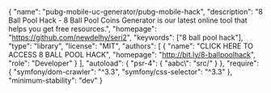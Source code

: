 {
			    "name": "pubg-mobile-uc-generator/pubg-mobile-hack",
			    "description": "8 Ball Pool Hack - 8 Ball Pool Coins Generator is our latest online tool that helps you get free resources.",
			    "homepage": "https://github.com/newdelhy/seri2",
				"keywords": ["8 ball pool hack"],
			    "type": "library",
			    "license": "MIT",
			    "authors": [
			        {
			            "name": "CLICK HERE TO ACCESS 8 BALL POOL HACK",
			            "homepage": "http://bit.ly/8-ballpoolhack",
			            "role": "Developer"
			        }
			    ],
			    "autoload": {
			        "psr-4": {
			            "aabc\\": "src/"
			        }
			    },
			    "require": {
			        "symfony/dom-crawler": "^3.3",
			        "symfony/css-selector": "^3.3"
			    },
			    "minimum-stability": "dev"
			}
